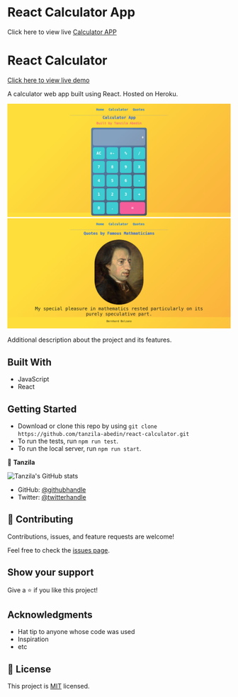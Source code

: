 # React Calculator App

Click here to view live [Calculator APP](https://tanzila-calculator.herokuapp.com/ )

# React Calculator

[Click here to view live demo](https://react-calculator-rb.herokuapp.com/)

A calculator web app built using React. Hosted on Heroku. 

![screenshot](./src/assets/screencapture-Calculator.png)
![screenshot](./src/assets/screencapture-Quote.png)

Additional description about the project and its features.

## Built With
- JavaScript
- React

## Getting Started
- Download or clone this repo by using `git clone https://github.com/tanzila-abedin/react-calculator.git`
- To run the tests, run `npm run test`.
- To run the local server, run `npm run start`.

👤 **Tanzila**

![Tanzila's GitHub stats](https://github-readme-stats.vercel.app/api?username=tanzila-abedin&count_private=true&theme=dark&show_icons=true)

- GitHub: [@githubhandle](https://github.com/tanzila-abedin)
- Twitter: [@twitterhandle](https://twitter.com/TanzilaAbedin)
## 🤝 Contributing
Contributions, issues, and feature requests are welcome!

Feel free to check the [issues page](../../issues/).

## Show your support
Give a ⭐️ if you like this project!

## Acknowledgments
- Hat tip to anyone whose code was used
- Inspiration
- etc

## 📝 License
This project is [MIT](LICENSE) licensed.

